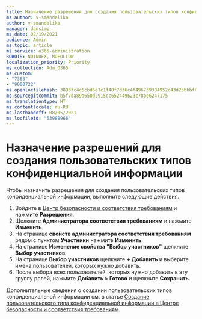 ```yaml
---
title: Назначение разрешений для создания пользовательских типов конфиденциальной информации
ms.author: v-smandalika
author: v-smandalika
manager: dansimp
ms.date: 02/19/2021
audience: Admin
ms.topic: article
ms.service: o365-administration
ROBOTS: NOINDEX, NOFOLLOW
localization_priority: Priority
ms.collection: Adm_O365
ms.custom:
- "7363"
- "9000722"
ms.openlocfilehash: 3893fc4c5cbd6e7c1f40f7d36c4f496739384952c43d23bbbfb215e4af28b303
ms.sourcegitcommit: b5f7da89a650d2915dc652449623c78be6247175
ms.translationtype: HT
ms.contentlocale: ru-RU
ms.lasthandoff: 08/05/2021
ms.locfileid: "53988966"
---
```

# <a name="assign-permissions-for-custom-sensitive-information-type-creation"></a>Назначение разрешений для создания пользовательских типов конфиденциальной информации

Чтобы назначить разрешения для создания пользовательских типов конфиденциальной информации, выполните следующие действия.

1. Войдите в [Центр безопасности и соответствия требованиям](https://sip.protection.office.com/) и нажмите **Разрешения**.
2. Щелкните **Администратора соответствия требованиям** и нажмите **Изменить**.
3. На странице **свойств администратора соответствия требованиям** рядом с пунктом **Участники** нажмите **Изменить**.
4. На странице **Изменение свойства "Выбор участников"** щелкните **Выбор участников**.
5. На странице **Выбор участников** щелкните **+ Добавить** и выберите имена пользователей, которых нужно добавить.
6. После выбора всех пользователей, которых нужно добавить в эту группу ролей, нажмите **Добавить > Готово** и щелкните **Сохранить**.

Дополнительные сведения о создании пользовательских типов конфиденциальной информации см. в статье [Создание пользовательского типа конфиденциальной информации в Центре безопасности и соответствия требованиям](https://docs.microsoft.com/microsoft-365/compliance/create-a-custom-sensitive-information-type).